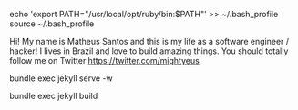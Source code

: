 echo 'export PATH="/usr/local/opt/ruby/bin:\$PATH"' >> ~/.bash_profile
source ~/.bash_profile

Hi! My name is Matheus Santos and this is my life as a software engineer / hacker!
I lives in Brazil and love to build amazing things. You should totally follow me on Twitter https://twitter.com/mightyeus

bundle exec jekyll serve -w

bundle exec jekyll build

